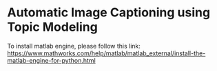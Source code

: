 # Automatic Image Captioning using Topic Modeling

To install matlab engine, please follow this link:
https://www.mathworks.com/help/matlab/matlab_external/install-the-matlab-engine-for-python.html
